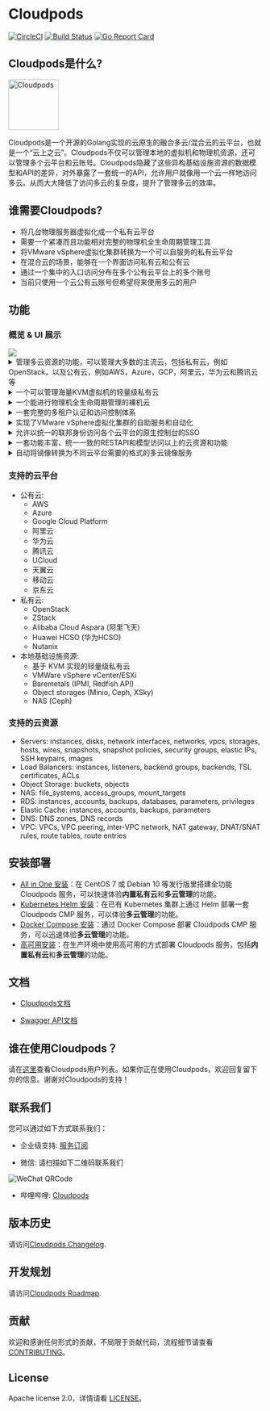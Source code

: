 # Cloudpods

[![CircleCI](https://circleci.com/gh/yunionio/cloudpods.svg?style=svg)](https://circleci.com/gh/yunionio/cloudpods)
[![Build Status](https://travis-ci.com/yunionio/cloudpods.svg?branch=master)](https://travis-ci.org/yunionio/cloudpods)
[![Go Report Card](https://goreportcard.com/badge/github.com/yunionio/cloudpods)](https://goreportcard.com/report/github.com/yunionio/cloudpods)

## Cloudpods是什么?

<img src="https://www.cloudpods.org/images/cloudpods_logo_green.png" alt="Cloudpods" height="100">

Cloudpods是一个开源的Golang实现的云原生的融合多云/混合云的云平台，也就是一个“云上之云”。Cloudpods不仅可以管理本地的虚拟机和物理机资源，还可以管理多个云平台和云账号。Cloudpods隐藏了这些异构基础设施资源的数据模型和API的差异，对外暴露了一套统一的API，允许用户就像用一个云一样地访问多云。从而大大降低了访问多云的复杂度，提升了管理多云的效率。

## 谁需要Cloudpods?

* 将几台物理服务器虚拟化成一个私有云平台
* 需要一个紧凑而且功能相对完整的物理机全生命周期管理工具
* 将VMware vSphere虚拟化集群转换为一个可以自服务的私有云平台
* 在混合云的场景，能够在一个界面访问私有云和公有云
* 通过一个集中的入口访问分布在多个公有云平台上的多个账号
* 当前只使用一个云公有云账号但希望将来使用多云的用户

## 功能

### 概览 & UI 展示

<img src="https://www.cloudpods.org/zh/docs/introduce/images/interface1.gif">

<details>
  <summary>管理多云资源的功能，可以管理大多数的主流云，包括私有云，例如OpenStack，以及公有云，例如AWS，Azure，GCP，阿里云，华为云和腾讯云等</summary>
  <ul>
    <li>
      <p>云帐号纳管</p>
      <img src="https://www.cloudpods.org/zh/docs/practice/images/cloudselect.png" alt="multi cloud management">
    </li>
    <li>
      <p>云帐号列表</p>
      <img src="https://i.imgur.com/Q0LipfI.png" alt="cloud account list">
    </li>
    <li>
      <p>公有云虚拟机列表</p>
      <img src="https://www.cloudpods.org/zh/docs/practice/images/publicvmlist.png">
    </li>
  </ul>
</details>

<details>
  <summary>
  一个可以管理海量KVM虚拟机的轻量级私有云
  </summary>
  <ul>
    <li>
      <p>虚拟机列表</p>
      <img src="https://i.imgur.com/DbkRUoo.png">
    </li>
    <li>
      <p>虚拟机创建页面</p>
      <img src="https://www.cloudpods.org/zh/docs/practice/images/createkvmvm1.png">
      <img src="https://www.cloudpods.org/zh/docs/practice/images/createkvmvm2.png">
    </li>
    <li>
      <p>虚拟机可通过 VNC 或者 SSH 登录</p>
      <img src="https://i.imgur.com/m0rkeQ3.png">
    </li>
    <li>
      <p>宿主机列表</p>
      <img src="https://imgur.com/i509t5a.png">
    </li>
    <li>
      <p>镜像模板列表</p>
      <img src="https://imgur.com/UVFLGi2.png">
    </li>
    <li>
      <p>VPC列表</p>
      <img src="https://www.cloudpods.org/zh/docs/practice/images/vpclist.png">
    </li>
    <li>
      <p>二层网络列表（经典网络）</p>
      <img src="https://www.cloudpods.org/zh/docs/practice/images/wirelist.png">
    </li>
    <li>
      <p>IP子网列表</p>
      <img src="https://www.cloudpods.org/zh/docs/practice/images/ipsubnetlist.png">
    </li> 
    <li>
      <p>弹性公网IP列表（VPC网络）</p>
      <img src="https://www.cloudpods.org/zh/docs/practice/images/vpclist.png">
    </li>
    <li>
      <p>LB列表</p>
      <img src="https://www.cloudpods.org/zh/docs/practice/images/lblist.png">
    </li>
  </ul>
</details>

<details>
  <summary>
  一个能进行物理机全生命周期管理的裸机云
  </summary>
  <ul>
    <li>
      <p>物理机列表</p>
      <img src="https://i.imgur.com/Jz8b5nC.png">
    </li>
    <li>
      <p>物理机纳管</p>
      <img src="https://www.cloudpods.org/zh/docs/practice/images/addphysicalmachine.png">
    </li>
    <li>
      <p>安装操作系统</p>
      <img src="https://www.cloudpods.org/zh/docs/practice/images/createbaremetal.png">
    </li>
    <li>支持 ARM64 的物理机服务器</li>
  </ul>
</details>

<details>
  <summary>一套完整的多租户认证和访问控制体系</summary>
  <ul>
    <li>
      <p>支持本地sql、LDAP 等认证源</p>
      <img src="https://www.cloudpods.org/zh/docs/practice/images/idplist.png">
    </li>
    <li>
      <p>多租户系统，包括域，项目，组，用户，角色和权限等</p>
      <img src="https://www.cloudpods.org/zh/docs/practice/images/domainlist.png">
      <img src="https://www.cloudpods.org/zh/docs/practice/images/projectlist.png">
      <img src="https://www.cloudpods.org/zh/docs/practice/images/grouplist.png">
      <img src="https://www.cloudpods.org/zh/docs/practice/images/userlist.png">
      <img src="https://www.cloudpods.org/zh/docs/practice/images/rolelist.png">
      <img src="https://www.cloudpods.org/zh/docs/practice/images/policylist.png">
    </li>
  </ul>
</details>

<details>
  <summary>
  实现了VMware vSphere虚拟化集群的自助服务和自动化
  </summary>
  <ul>
    <li>
      <p>添加VMware云账号</p>
      <img src="https://www.cloudpods.org/zh/docs/practice/images/createvmware.png">
    </li>
    <li>
      <p>VMware云账号列表</p>
      <img src="https://www.cloudpods.org/zh/docs/practice/images/vmwarelist.png">
    </li>
    <li>
      <p>自动创建二层网络</p>
      <img src="https://www.cloudpods.org/zh/docs/practice/images/vmwarewirelist.png">
    </li>
    <li>
      <p>自动创建IP子网</p>
      <img src="https://www.cloudpods.org/zh/docs/practice/images/vmwareipsubnetlist.png">
    </li>
    <li>
      <p>新建VMware虚拟机</p>
      <img src="https://www.cloudpods.org/zh/docs/practice/images/createvmwarevm1.png">
      <img src="https://www.cloudpods.org/zh/docs/practice/images/createvmwarevm2.png">
    </li>
  </ul>
</details>


<details>
  <summary>
  允许以统一的联邦身份访问各个云平台的原生控制台的SSO
  </summary>
  <ul>
    <li>
      <p>为云账号开启免密登录（以阿里云为例）</p>
      <img src="https://www.cloudpods.org/zh/docs/practice/images/enablecloudsso.png">
    </li>
    <li>
      <p>将Cloudpods平台用户添加为免密登录用户</p>
      <img src="https://www.cloudpods.org/zh/docs/practice/images/addsamluser.png">
    </li>
    <li>
      <p>多云统一登录入口</p>
      <img src="https://www.cloudpods.org/zh/docs/practice/images/cloudssoentry.png">
    </li>
    <li>
      <p>多云统一登录-免密登录用户列表</p>
      <img src="https://www.cloudpods.org/zh/docs/practice/images/cloudsamluser.png">
    </li>
    <li>
      <p>Cloudpods平台用户免密登录阿里云</p>
    </li>
  </ul>
</details>

<details>
  <summary>
  一套功能丰富、统一一致的RESTAPI和模型访问以上的云资源和功能
  </summary>
</details>

<details>
  <summary>
  自动将镜像转换为不同云平台需要的格式的多云镜像服务
  </summary>
</details>


### 支持的云平台

* 公有云:
  * AWS
  * Azure
  * Google Cloud Platform
  * 阿里云
  * 华为云
  * 腾讯云
  * UCloud
  * 天翼云
  * 移动云
  * 京东云
* 私有云:
  * OpenStack
  * ZStack
  * Alibaba Cloud Aspara (阿里飞天)
  * Huawei HCSO (华为HCSO)
  * Nutanix
* 本地基础设施资源:
  * 基于 KVM 实现的轻量级私有云
  * VMWare vSphere vCenter/ESXi
  * Baremetals (IPMI, Redfish API)
  * Object storages (Minio, Ceph, XSky)
  * NAS (Ceph)

### 支持的云资源

* Servers: instances, disks, network interfaces, networks, vpcs, storages, hosts, wires, snapshots, snapshot policies, security groups, elastic IPs, SSH keypairs, images
* Load Balancers: instances, listeners, backend groups, backends, TSL certificates, ACLs
* Object Storage: buckets, objects
* NAS: file_systems, access_groups, mount_targets
* RDS: instances, accounts, backups, databases, parameters, privileges
* Elastic Cache: instances, accounts, backups, parameters
* DNS: DNS zones, DNS records
* VPC: VPCs, VPC peering, inter-VPC network, NAT gateway, DNAT/SNAT rules, route tables, route entries

## 安装部署

- [All in One 安装](https://www.cloudpods.org/zh/docs/quickstart/allinone-converge/)：在 CentOS 7 或 Debian 10 等发行版里搭建全功能 Cloudpods 服务，可以快速体验**内置私有云**和**多云管理**的功能。
- [Kubernetes Helm 安装](https://www.cloudpods.org/zh/docs/quickstart/k8s/)：在已有 Kubernetes 集群上通过 Helm 部署一套 Cloudpods CMP 服务，可以体验**多云管理**的功能。
- [Docker Compose 安装](https://www.cloudpods.org/zh/docs/quickstart/docker-compose/)：通过 Docker Compose 部署 Cloudpods CMP 服务，可以迅速体验**多云管理**的功能。
- [高可用安装](https://www.cloudpods.org/zh/docs/setup/ha-ce/)：在生产环境中使用高可用的方式部署 Cloudpods 服务，包括**内置私有云**和**多云管理**的功能。

## 文档

* [Cloudpods文档](https://www.cloudpods.org/zh)

* [Swagger API文档](https://www.cloudpods.org/zh/docs/swagger/)

## 谁在使用Cloudpods？

请在[这里](https://github.com/yunionio/cloudpods/issues/11427)查看Cloudpods用户列表。如果你正在使用Cloudpods，欢迎回复留下你的信息。谢谢对Cloudpods的支持！

## 联系我们

您可以通过如下方式联系我们：

* 企业级支持: [服务订阅](https://www.yunion.cn/subscription/index.html)

* 微信: 请扫描如下二维码联系我们

<img src="https://www.cloudpods.org/images/contact_me_qr_20230321.png" alt="WeChat QRCode">

* 哔哩哔哩: [Cloudpods](https://space.bilibili.com/3493131737631540/)

## 版本历史

请访问[Cloudpods Changelog](https://www.cloudpods.org/zh/docs/changelog/).

## 开发规划

请访问[Cloudpods Roadmap](https://www.cloudpods.org/zh/docs/roadmap/).

## 贡献

欢迎和感谢任何形式的贡献，不局限于贡献代码，流程细节请查看 [CONTRIBUTING](./CONTRIBUTING_zh.md)。

## License

Apache license 2.0，详情请看 [LICENSE](./LICENSE)。
